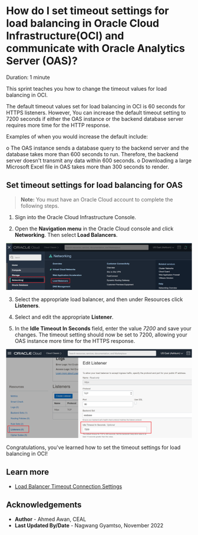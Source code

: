 # How do I set timeout settings for load balancing in Oracle Cloud Infrastructure(OCI) and communicate with Oracle Analytics Server (OAS)?

Duration: 1 minute

This sprint teaches you how to change the timeout values for load balancing in OCI.

The default timeout values set for load balancing in OCI is 60 seconds for HTTPS listeners. However, You can increase the default timeout setting to 7200 seconds if either the OAS instance or the backend database server requires more time for the HTTP response.

Examples of when you would increase the default include:

o	The OAS instance sends a database query to the backend server and the database takes more than 600 seconds to run. Therefore, the backend server doesn't transmit any data within 600 seconds.
o	Downloading a large Microsoft Excel file in OAS takes more than 300 seconds to render.


## Set timeout settings for load balancing for OAS

>**Note:** You must have an Oracle Cloud account to complete the following steps.

1. Sign into the Oracle Cloud Infrastructure Console.

2. Open the **Navigation menu** in the Oracle Cloud console and click **Networking**. Then select **Load Balancers**.

  ![Configuration Admin](images/networking.png)

3. Select the appropriate load balancer, and then under Resources click **Listeners**.

4. Select and edit the appropriate **Listener**.

5. In the **Idle Timeout In Seconds** field, enter the value *7200* and save your changes. The timeout setting should now be set to 7200, allowing your OAS instance more time for the HTTPS response.

  ![Confirm restart](images/listener.png)

Congratulations, you've learned how to set the timeout settings for load balancing in OCI!

## Learn more
* [Load Balancer Timeout Connection Settings](https://docs.oracle.com/en-us/iaas/Content/Balance/Reference/connectionreuse.htm)

## Acknowledgements
* **Author** - Ahmed Awan, CEAL
* **Last Updated By/Date** - Nagwang Gyamtso, November 2022
